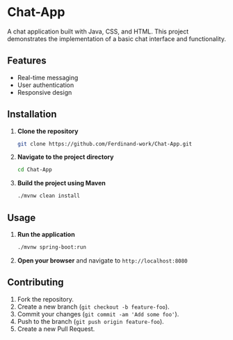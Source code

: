 # Chat-App

A chat application built with Java, CSS, and HTML. This project demonstrates the implementation of a basic chat interface and functionality.

## Features

- Real-time messaging
- User authentication
- Responsive design

## Installation

1. **Clone the repository**
    ```sh
    git clone https://github.com/Ferdinand-work/Chat-App.git
    ```
2. **Navigate to the project directory**
    ```sh
    cd Chat-App
    ```
3. **Build the project using Maven**
    ```sh
    ./mvnw clean install
    ```

## Usage

1. **Run the application**
    ```sh
    ./mvnw spring-boot:run
    ```
2. **Open your browser** and navigate to `http://localhost:8080`

## Contributing

1. Fork the repository.
2. Create a new branch (`git checkout -b feature-foo`).
3. Commit your changes (`git commit -am 'Add some foo'`).
4. Push to the branch (`git push origin feature-foo`).
5. Create a new Pull Request.


